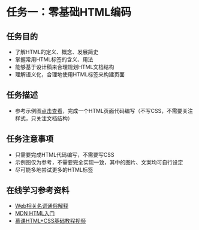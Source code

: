 # 任务一：零基础HTML编码
## 任务目的
- 了解HTML的定义、概念、发展简史
- 掌握常用HTML标签的含义、用法
- 能够基于设计稿来合理规划HTML文档结构
- 理解语义化，合理地使用HTML标签来构建页面

## 任务描述
- 参考示例图[点击查看](http://7xrp04.com1.z0.glb.clouddn.com/task_1_1_1.jpg)，完成一个HTML页面代码编写（不写CSS，不需要关注样式，只关注文档结构）

## 任务注意事项
- 只需要完成HTML代码编写，不需要写CSS
- 示例图仅为参考，不需要完全实现一致，其中的图片、文案均可自行设定
- 尽可能多地尝试更多的HTML标签

## 在线学习参考资料
- [Web相关名词通俗解释](https://www.zhihu.com/question/22689579)
- [MDN HTML入门](https://developer.mozilla.org/zh-CN/docs/Web/Guide/HTML/Introduction)
- [慕课HTML+CSS基础教程视频](http://www.imooc.com/learn/9)

